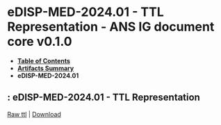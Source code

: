 # eDISP-MED-2024.01 - TTL Representation - ANS IG document core v0.1.0

* [**Table of Contents**](toc.md)
* [**Artifacts Summary**](artifacts.md)
* **eDISP-MED-2024.01**

## : eDISP-MED-2024.01 - TTL Representation

[Raw ttl](Binary-eDISP-MED-2024.01.ttl) | [Download](Binary-eDISP-MED-2024.01.ttl)

